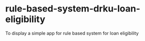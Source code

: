 # rule-based-system-drku-loan-eligibility
To display a simple app for rule based system for loan eligibility
